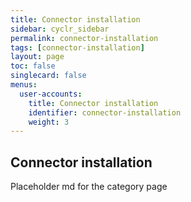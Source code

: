 ```yaml
---
title: Connector installation
sidebar: cyclr_sidebar
permalink: connector-installation
tags: [connector-installation]
layout: page
toc: false
singlecard: false
menus:
  user-accounts:
    title: Connector installation
    identifier: connector-installation
    weight: 3
---
```

## Connector installation

Placeholder md for the category page

